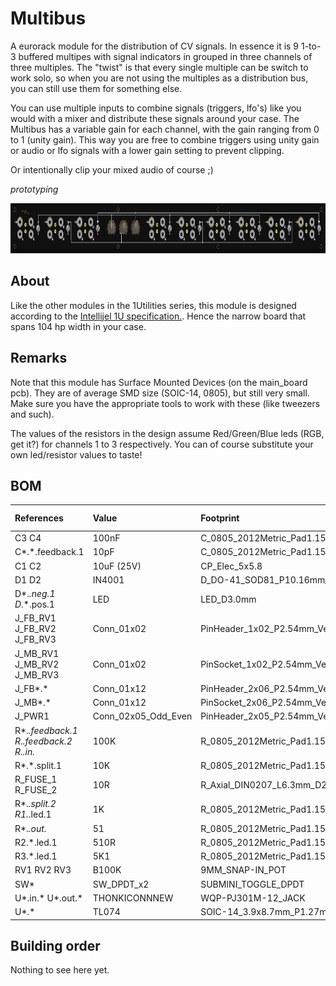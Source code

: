 # Multibus

A eurorack module for the distribution of CV signals. In essence it is 9 1-to-3 buffered multipes with signal indicators in grouped in three channels of three multiples. The "twist" is that every single multiple can be switch to work solo, so when you are not using the multiples as a distribution bus, you can still use them for something else.

You can use multiple inputs to combine signals (triggers, lfo's) like you would with a mixer and distribute these signals around your case. The Multibus has a variable gain for each channel, with the gain ranging from 0 to 1 (unity gain). This way you are free to combine triggers using unity gain or audio or lfo signals with a lower gain setting to prevent clipping.

Or intentionally clip your mixed audio of course ;)

*prototyping*

<img src="hardware/Multibus_panel/collateral/panel_render_jlcpcb_mg.png" alt="Preview" height="80px">

## About

Like the other modules in the 1Utilities series, this module is designed according to the [Intellijel 1U specification.](https://intellijel.com/support/1u-technical-specifications/). Hence the narrow board that spans 104 hp width in your case.

## Remarks

Note that this module has Surface Mounted Devices (on the main_board pcb). They are of average SMD size (SOIC-14, 0805), but still very small. Make sure you have the appropriate tools to work with these (like tweezers and such).

The values of the resistors in the design assume Red/Green/Blue leds (RGB, get it?) for channels 1 to 3 respectively. You can of course substitute your own led/resistor values to taste!

## BOM

| References | Value    | Footprint     | Quantity Per PCB | 
| :------------- | :------------- | :------------- | :------------- | 
C3 C4 | 100nF | C_0805_2012Metric_Pad1.15x1.40mm_HandSolder | 2
C*.*.feedback.1 | 10pF | C_0805_2012Metric_Pad1.15x1.40mm_HandSolder | 9
C1 C2 | 10uF (25V) | CP_Elec_5x5.8 | 2
D1 D2 | IN4001 | D_DO-41_SOD81_P10.16mm_Horizontal | 2
D*.*.neg.1 D*.*.pos.1 | LED | LED_D3.0mm | 18
J_FB_RV1 J_FB_RV2 J_FB_RV3 | Conn_01x02 | PinHeader_1x02_P2.54mm_Vertical | 3
J_MB_RV1 J_MB_RV2 J_MB_RV3 | Conn_01x02 | PinSocket_1x02_P2.54mm_Vertical | 3
J_FB*.*  | Conn_01x12 | PinHeader_2x06_P2.54mm_Vertical | 9
J_MB*.*  | Conn_01x12 | PinSocket_2x06_P2.54mm_Vertical | 9
J_PWR1 | Conn_02x05_Odd_Even | PinHeader_2x05_P2.54mm_Vertical | 1
R*.*.feedback.1 R*.*.feedback.2 R*.*.in.* | 100K | R_0805_2012Metric_Pad1.15x1.40mm_HandSolder | 45
R*.*.split.1 | 10K | R_0805_2012Metric_Pad1.15x1.40mm_HandSolder | 9
R_FUSE_1 R_FUSE_2 | 10R | R_Axial_DIN0207_L6.3mm_D2.5mm_P7.62mm_Horizontal | 2
R*.*.split.2 R1.*.led.1 | 1K | R_0805_2012Metric_Pad1.15x1.40mm_HandSolder | 12
R*.*.out.* | 51 | R_0805_2012Metric_Pad1.15x1.40mm_HandSolder | 27
R2.*.led.1 | 510R | R_0805_2012Metric_Pad1.15x1.40mm_HandSolder | 3
R3.*.led.1 | 5K1 | R_0805_2012Metric_Pad1.15x1.40mm_HandSolder | 3
RV1 RV2 RV3 | B100K | 9MM_SNAP-IN_POT | 3
SW* | SW_DPDT_x2 | SUBMINI_TOGGLE_DPDT | 9
U*.in.* U*.out.* | THONKICONNNEW | WQP-PJ301M-12_JACK | 36
U*.* | TL074 | SOIC-14_3.9x8.7mm_P1.27mm | 9

## Building order

Nothing to see here yet.
